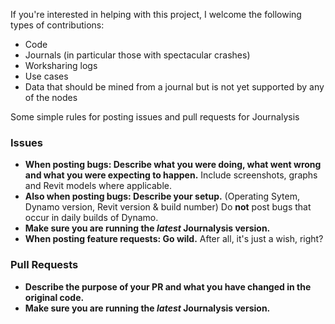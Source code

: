 If you're interested in helping with this project, I welcome the following types of contributions:
- Code
- Journals (in particular those with spectacular crashes)
- Worksharing logs
- Use cases
- Data that should be mined from a journal but is not yet supported by any of the nodes

Some simple rules for posting issues and pull requests for Journalysis

### Issues
- **When posting bugs: Describe what you were doing, what went wrong and what you were expecting to happen.** Include screenshots, graphs and Revit models where applicable.
- **Also when posting bugs: Describe your setup.** (Operating Sytem, Dynamo version, Revit version & build number) Do **not** post bugs that occur in daily builds of Dynamo.
- **Make sure you are running the *latest* Journalysis version.**
- **When posting feature requests: Go wild.** After all, it's just a wish, right?

### Pull Requests
- **Describe the purpose of your PR and what you have changed in the original code.**
- **Make sure you are running the *latest* Journalysis version.**
